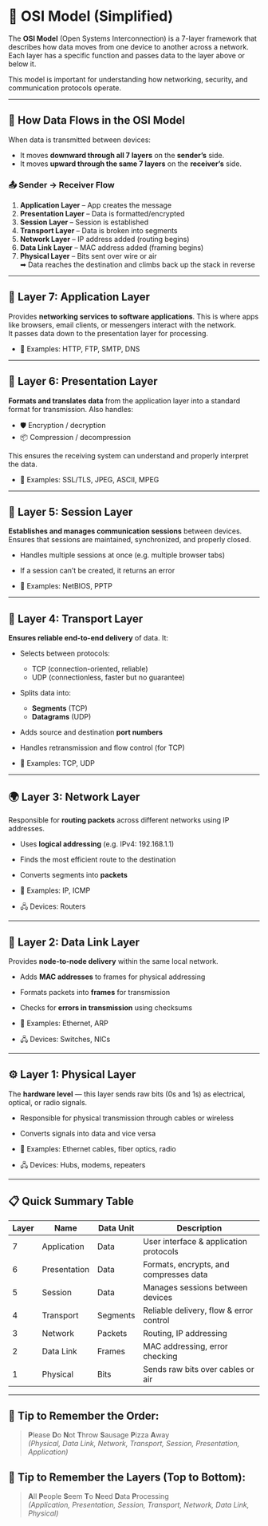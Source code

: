 # 🧱 OSI Model (Simplified)

The **OSI Model** (Open Systems Interconnection) is a 7-layer framework that describes how data moves from one device to another across a network. Each layer has a specific function and passes data to the layer above or below it.

This model is important for understanding how networking, security, and communication protocols operate.

---

## 🚦 How Data Flows in the OSI Model

When data is transmitted between devices:

- It moves **downward through all 7 layers** on the **sender’s** side.
- It moves **upward through the same 7 layers** on the **receiver’s** side.

### 📤 Sender → Receiver Flow

1. **Application Layer** – App creates the message  
2. **Presentation Layer** – Data is formatted/encrypted  
3. **Session Layer** – Session is established  
4. **Transport Layer** – Data is broken into segments  
5. **Network Layer** – IP address added (routing begins)  
6. **Data Link Layer** – MAC address added (framing begins)  
7. **Physical Layer** – Bits sent over wire or air  
➡ Data reaches the destination and climbs back up the stack in reverse

---

## 🔼 Layer 7: Application Layer

Provides **networking services to software applications**. This is where apps like browsers, email clients, or messengers interact with the network.  
It passes data down to the presentation layer for processing.

- 📎 Examples: HTTP, FTP, SMTP, DNS

---

## 🔁 Layer 6: Presentation Layer

**Formats and translates data** from the application layer into a standard format for transmission. Also handles:

- 🛡️ Encryption / decryption  
- 📦 Compression / decompression

This ensures the receiving system can understand and properly interpret the data.

- 📎 Examples: SSL/TLS, JPEG, ASCII, MPEG

---

## 🔗 Layer 5: Session Layer

**Establishes and manages communication sessions** between devices. Ensures that sessions are maintained, synchronized, and properly closed.

- Handles multiple sessions at once (e.g. multiple browser tabs)
- If a session can’t be created, it returns an error

- 📎 Examples: NetBIOS, PPTP

---

## 🚚 Layer 4: Transport Layer

**Ensures reliable end-to-end delivery** of data. It:

- Selects between protocols:
  - TCP (connection-oriented, reliable)
  - UDP (connectionless, faster but no guarantee)
- Splits data into:
  - **Segments** (TCP)
  - **Datagrams** (UDP)
- Adds source and destination **port numbers**
- Handles retransmission and flow control (for TCP)

- 📎 Examples: TCP, UDP

---

## 🌍 Layer 3: Network Layer

Responsible for **routing packets** across different networks using IP addresses.

- Uses **logical addressing** (e.g. IPv4: 192.168.1.1)
- Finds the most efficient route to the destination
- Converts segments into **packets**

- 📎 Examples: IP, ICMP  
- 🖧 Devices: Routers

---

## 🧱 Layer 2: Data Link Layer

Provides **node-to-node delivery** within the same local network.

- Adds **MAC addresses** to frames for physical addressing
- Formats packets into **frames** for transmission
- Checks for **errors in transmission** using checksums

- 📎 Examples: Ethernet, ARP  
- 🖧 Devices: Switches, NICs

---

## ⚙️ Layer 1: Physical Layer

The **hardware level** — this layer sends raw bits (0s and 1s) as electrical, optical, or radio signals.

- Responsible for physical transmission through cables or wireless
- Converts signals into data and vice versa

- 📎 Examples: Ethernet cables, fiber optics, radio  
- 🖧 Devices: Hubs, modems, repeaters

---

## 📋 Quick Summary Table

| Layer | Name             | Data Unit | Description                                |
|-------|------------------|-----------|--------------------------------------------|
| 7     | Application       | Data      | User interface & application protocols     |
| 6     | Presentation      | Data      | Formats, encrypts, and compresses data     |
| 5     | Session           | Data      | Manages sessions between devices           |
| 4     | Transport         | Segments  | Reliable delivery, flow & error control    |
| 3     | Network           | Packets   | Routing, IP addressing                     |
| 2     | Data Link         | Frames    | MAC addressing, error checking             |
| 1     | Physical          | Bits      | Sends raw bits over cables or air          |

---

## 🧠 Tip to Remember the Order:

> **P**lease **D**o **N**ot **T**hrow **S**ausage **P**izza **A**way  
> *(Physical, Data Link, Network, Transport, Session, Presentation, Application)*

## 🧠 Tip to Remember the Layers (Top to Bottom):

> **A**ll **P**eople **S**eem **T**o **N**eed **D**ata **P**rocessing  
> *(Application, Presentation, Session, Transport, Network, Data Link, Physical)*

